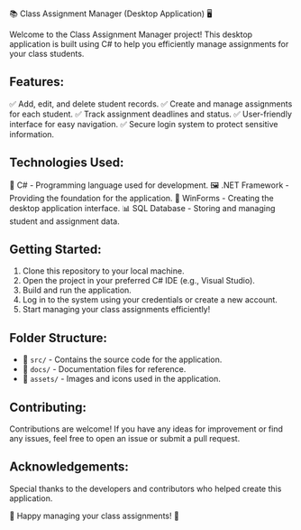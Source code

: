 📚 Class Assignment Manager (Desktop Application) 🖥️

Welcome to the Class Assignment Manager project! This desktop application is built using C# to help you efficiently manage assignments for your class students.

## Features:
✅ Add, edit, and delete student records.
✅ Create and manage assignments for each student.
✅ Track assignment deadlines and status.
✅ User-friendly interface for easy navigation.
✅ Secure login system to protect sensitive information.

## Technologies Used:
🔧 C# - Programming language used for development.
🖼️ .NET Framework - Providing the foundation for the application.
🔐 WinForms - Creating the desktop application interface.
📊 SQL Database - Storing and managing student and assignment data.

## Getting Started:
1. Clone this repository to your local machine.
2. Open the project in your preferred C# IDE (e.g., Visual Studio).
3. Build and run the application.
4. Log in to the system using your credentials or create a new account.
5. Start managing your class assignments efficiently!

## Folder Structure:
- 📁 `src/` - Contains the source code for the application.
- 📁 `docs/` - Documentation files for reference.
- 📁 `assets/` - Images and icons used in the application.

## Contributing:
Contributions are welcome! If you have any ideas for improvement or find any issues, feel free to open an issue or submit a pull request.

## Acknowledgements:
Special thanks to the developers and contributors who helped create this application.

🚀 Happy managing your class assignments! 📝
